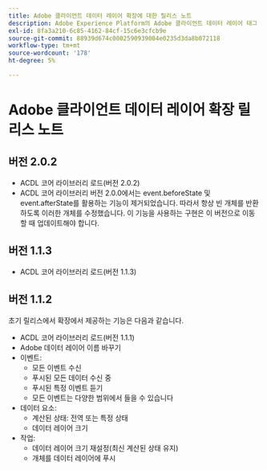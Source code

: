 ```yaml
---
title: Adobe 클라이언트 데이터 레이어 확장에 대한 릴리스 노트
description: Adobe Experience Platform의 Adobe 클라이언트 데이터 레이어 태그 확장 기능에 대한 최신 릴리스 정보입니다.
exl-id: 8fa3a210-6c85-4162-84cf-15c6e3cfcb9e
source-git-commit: 88939d674c0002590939004e0235d3da8b072118
workflow-type: tm+mt
source-wordcount: '178'
ht-degree: 5%

---
```


# Adobe 클라이언트 데이터 레이어 확장 릴리스 노트

## 버전 2.0.2

* ACDL 코어 라이브러리 로드(버전 2.0.2)
* ACDL 코어 라이브러리 버전 2.0.0에서는 event.beforeState 및 event.afterState를 활용하는 기능이 제거되었습니다. 따라서 항상 빈 개체를 반환하도록 이러한 개체를 수정했습니다. 이 기능을 사용하는 구현은 이 버전으로 이동할 때 업데이트해야 합니다.

## 버전 1.1.3

* ACDL 코어 라이브러리 로드(버전 1.1.3)

## 버전 1.1.2

초기 릴리스에서 확장에서 제공하는 기능은 다음과 같습니다.

* ACDL 코어 라이브러리 로드(버전 1.1.1)
* Adobe 데이터 레이어 이름 바꾸기
* 이벤트:
   * 모든 이벤트 수신
   * 푸시된 모든 데이터 수신 중
   * 푸시된 특정 이벤트 듣기
   * 모든 이벤트는 다양한 범위에서 들을 수 있습니다
* 데이터 요소:
   * 계산된 상태: 전역 또는 특정 상태
   * 데이터 레이어 크기
* 작업:
   * 데이터 레이어 크기 재설정(최신 계산된 상태 유지)
   * 개체를 데이터 레이어에 푸시
